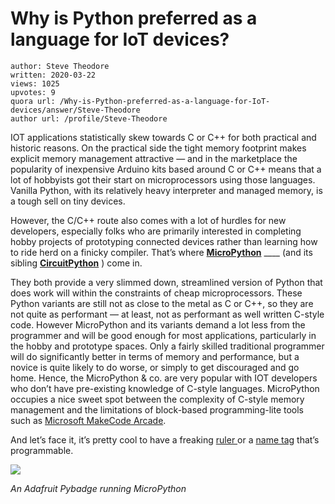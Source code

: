 # Why is Python preferred as a language for IoT devices?

	author: Steve Theodore
	written: 2020-03-22
	views: 1025
	upvotes: 9
	quora url: /Why-is-Python-preferred-as-a-language-for-IoT-devices/answer/Steve-Theodore
	author url: /profile/Steve-Theodore


IOT applications statistically skew towards C or C++ for both practical and historic reasons. On the practical side the tight memory footprint makes explicit memory management attractive — and in the marketplace the popularity of inexpensive Arduino kits based around C or C++ means that a lot of hobbyists got their start on microprocessors using those languages. Vanilla Python, with its relatively heavy interpreter and managed memory, is a tough sell on tiny devices.

However, the C/C++ route also comes with a lot of hurdles for new developers, especially folks who are primarily interested in completing hobby projects of prototyping connected devices rather than learning how to ride herd on a finicky compiler. That’s where __[MicroPython](https://micropython.org/)__ ____ (and its sibling __[CircuitPython](https://learn.adafruit.com/welcome-to-circuitpython/what-is-circuitpython)__ ) come in.

They both provide a very slimmed down, streamlined version of Python that does work will within the constraints of cheap microprocessors. These Python variants are still not as close to the metal as C or C++, so they are not quite as performant — at least, not as performant as well written C-style code. However MicroPython and its variants demand a lot less from the programmer and will be good enough for most applications, particularly in the hobby and prototype spaces. Only a fairly skilled traditional programmer will do significantly better in terms of memory and performance, but a novice is quite likely to do worse, or simply to get discouraged and go home. Hence, the MicroPython & co. are very popular with IOT developers who don’t have pre-existing knowledge of C-style languages. MicroPython occupies a nice sweet spot between the complexity of C-style memory management and the limitations of block-based programming-lite tools such as [Microsoft MakeCode Arcade](https://arcade.makecode.com/).

And let’s face it, it’s pretty cool to have a freaking [ruler ](https://www.adafruit.com/product/4319)or a [name tag](https://www.adafruit.com/product/4200) that’s programmable.

![](https://qph.fs.quoracdn.net/main-qimg-16857b7bbb096550da10afca94f89785)

_An Adafruit Pybadge running MicroPython_ 

